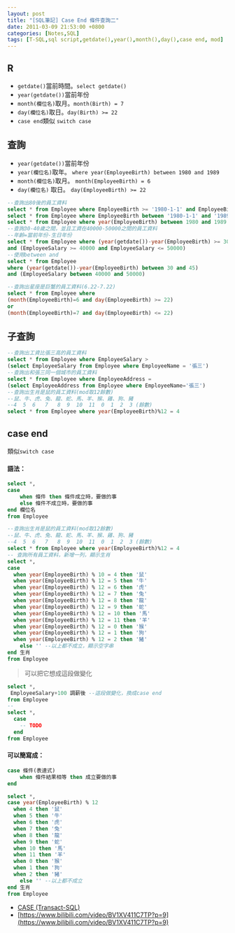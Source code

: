 ```yaml
---
layout: post
title: "[SQL筆記] Case End 條件查詢二"
date: 2011-03-09 21:53:00 +0800
categories: [Notes,SQL]
tags: [T-SQL,sql script,getdate(),year(),month(),day(),case end, mod]
---
```


## R
- `getdate()`當前時間。`select getdate()`
- `year(getdate())`當前年份
- `month(欄位名)`取月。`month(Birth) = 7`
- `day(欄位名)`取日。`day(Birth) >= 22`
- `case end`類似 `switch case`

## 查詢
- `year(getdate())`當前年份
- `year(欄位名)`取年。
`where year(EmployeeBirth) between 1980 and 1989`
- `month(欄位名)`取月。
`month(EmployeeBirth) = 6 `
- `day(欄位名)` 取日。
`day(EmployeeBirth) >= 22`

```sql
--查詢出80後的員工資料
select * from Employee where EmployeeBirth >= '1980-1-1' and EmployeeBirth <= '1989-12-31'
select * from Employee where EmployeeBirth between '1980-1-1' and '1989-12-31'
select * from Employee where year(EmployeeBirth) between 1980 and 1989
--查詢30-40歲之間，並且工資在40000-50000之間的員工資料
--年齡=當前年份-生日年份
select * from Employee where (year(getdate())-year(EmployeeBirth) >= 30 and  year(getdate())-year(EmployeeBirth)<=45)
and (EmployeeSalary >= 40000 and EmployeeSalary <= 50000)
--使用between and
select * from Employee 
where (year(getdate())-year(EmployeeBirth) between 30 and 45)
and (EmployeeSalary between 40000 and 50000)

--查詢出星座是巨蟹的員工資料(6.22-7.22)
select * from Employee where
(month(EmployeeBirth)=6 and day(EmployeeBirth) >= 22)
or
(month(EmployeeBirth)=7 and day(EmployeeBirth) <= 22)

```

## 子查詢

```sql
--查詢出工資比張三高的員工資料
select * from Employee where EmployeeSalary > 
(select EmployeeSalary from Employee where EmployeeName = '張三')
--查詢出和張三同一個城市的員工資料
select * from Employee where EmployeeAddress =
(select EmployeeAddress from Employee where EmployeeName='張三')
--查詢出生肖是鼠的員工資料(mod取12餘數)
--鼠、牛、虎、兔、龍、蛇、馬、羊、猴、雞、狗、豬
--4  5  6   7   8  9  10  11  0  1  2  3 (餘數)
select * from Employee where year(EmployeeBirth)%12 = 4
```

## case end
類似`switch case` 

#### 語法：
```sql
select *,
case
    when 條件 then 條件成立時，要做的事
    else 條件不成立時，要做的事
end 欄位名
from Employee
```

```sql
--查詢出生肖是鼠的員工資料(mod取12餘數)
--鼠、牛、虎、兔、龍、蛇、馬、羊、猴、雞、狗、豬
--4  5  6   7   8  9  10  11  0  1  2  3 (餘數)
select * from Employee where year(EmployeeBirth)%12 = 4
-- 查詢所有員工資料，新增一列，顯示生肖
select *,
case
  when year(EmployeeBirth) % 10 = 4 then '鼠'
  when year(EmployeeBirth) % 12 = 5 then '牛'
  when year(EmployeeBirth) % 12 = 6 then '虎'
  when year(EmployeeBirth) % 12 = 7 then '兔'
  when year(EmployeeBirth) % 12 = 8 then '龍'
  when year(EmployeeBirth) % 12 = 9 then '蛇'
  when year(EmployeeBirth) % 12 = 10 then '馬'
  when year(EmployeeBirth) % 12 = 11 then '羊'
  when year(EmployeeBirth) % 12 = 0 then '猴'
  when year(EmployeeBirth) % 12 = 1 then '狗'
  when year(EmployeeBirth) % 12 = 2 then '豬'
	else '' --以上都不成立，顯示空字串
end 生肖
from Employee
```
> 可以把它想成這段做變化
```sql
select *, 
 EmployeeSalary+100 調薪後 --這段做變化，換成case end
from Employee
--
select *, 
  case
    -- TODO
  end
from Employee
```

#### 可以簡寫成：

```sql
case 條件(表達式)
    when 條件結果相等 then 成立要做的事
end
```
```sql
select *,
case year(EmployeeBirth) % 12 
  when 4 then '鼠'
  when 5 then '牛'
  when 6 then '虎'
  when 7 then '兔'
  when 8 then '龍'
  when 9 then '蛇'
  when 10 then '馬'
  when 11 then '羊'
  when 0 then '猴'
  when 1 then '狗'
  when 2 then '豬'
	else '' --以上都不成立
end 生肖
from Employee
```

- [CASE (Transact-SQL)](https://learn.microsoft.com/zh-tw/sql/t-sql/language-elements/case-transact-sql?view=sql-server-ver16)
- [https://www.bilibili.com/video/BV1XV411C7TP?p=9](https://www.bilibili.com/video/BV1XV411C7TP?p=9)